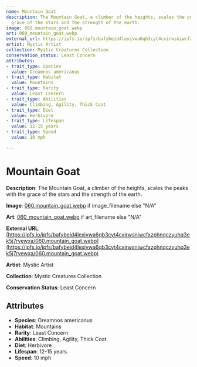 ```yaml
---
name: Mountain Goat
description: The Mountain Goat, a climber of the heights, scales the peaks with the
  grace of the stars and the strength of the earth.
image: 060.mountain_goat.webp
art: 060_mountain_goat.webp
external_url: https://ipfs.io/ipfs/bafybeid4lexivwa6qb3cyt4cxirwsniwcfxzphnqczyuhq3ek5j7rvewxa/060.mountain_goat.webp
artist: Mystic Artist
collection: Mystic Creatures Collection
conservation_status: Least Concern
attributes:
- trait_type: Species
  value: Oreamnos americanus
- trait_type: Habitat
  value: Mountains
- trait_type: Rarity
  value: Least Concern
- trait_type: Abilities
  value: Climbing, Agility, Thick Coat
- trait_type: Diet
  value: Herbivore
- trait_type: Lifespan
  value: 12-15 years
- trait_type: Speed
  value: 10 mph

---
```


# Mountain Goat

**Description**: The Mountain Goat, a climber of the heights, scales the peaks with the grace of the stars and the strength of the earth.

**Image**: [060.mountain_goat.webp](./060.mountain_goat.webp) if image_filename else "N/A"

**Art**: [060_mountain_goat.webp](./060_mountain_goat.webp) if art_filename else "N/A"

**External URL**: [https://ipfs.io/ipfs/bafybeid4lexivwa6qb3cyt4cxirwsniwcfxzphnqczyuhq3ek5j7rvewxa/060.mountain_goat.webp](https://ipfs.io/ipfs/bafybeid4lexivwa6qb3cyt4cxirwsniwcfxzphnqczyuhq3ek5j7rvewxa/060.mountain_goat.webp)

**Artist**: Mystic Artist

**Collection**: Mystic Creatures Collection

**Conservation Status**: Least Concern

## Attributes
- **Species**: Oreamnos americanus
- **Habitat**: Mountains
- **Rarity**: Least Concern
- **Abilities**: Climbing, Agility, Thick Coat
- **Diet**: Herbivore
- **Lifespan**: 12-15 years
- **Speed**: 10 mph
